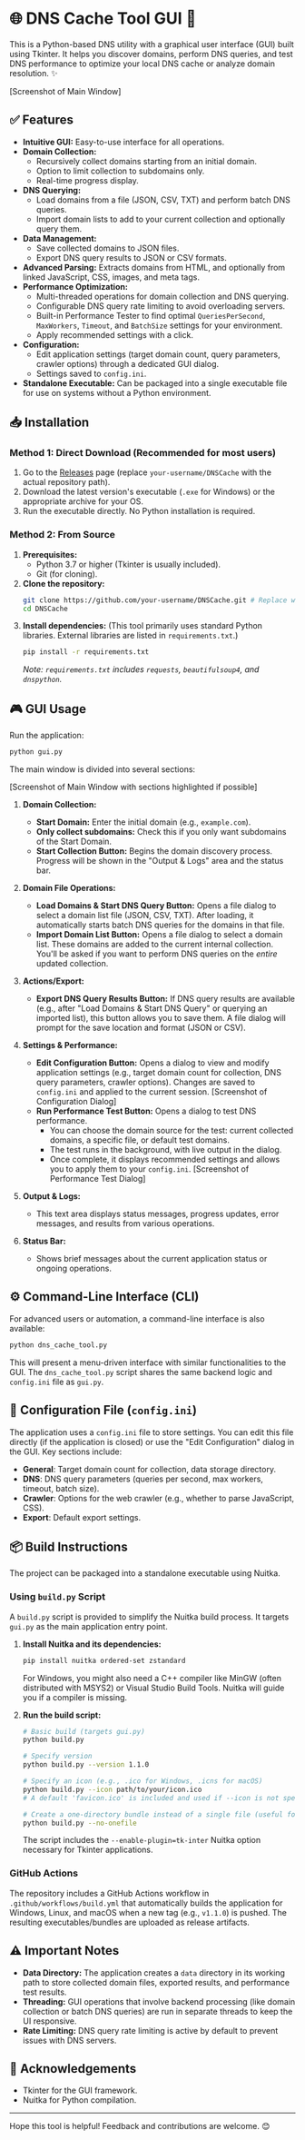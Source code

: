 # 🌐 DNS Cache Tool GUI 🚀

This is a Python-based DNS utility with a graphical user interface (GUI) built using Tkinter. It helps you discover domains, perform DNS queries, and test DNS performance to optimize your local DNS cache or analyze domain resolution. ✨

[Screenshot of Main Window]

## ✅ Features

-   **Intuitive GUI:** Easy-to-use interface for all operations.
-   **Domain Collection:**
    -   Recursively collect domains starting from an initial domain.
    -   Option to limit collection to subdomains only.
    -   Real-time progress display.
-   **DNS Querying:**
    -   Load domains from a file (JSON, CSV, TXT) and perform batch DNS queries.
    -   Import domain lists to add to your current collection and optionally query them.
-   **Data Management:**
    -   Save collected domains to JSON files.
    *   Export DNS query results to JSON or CSV formats.
-   **Advanced Parsing:** Extracts domains from HTML, and optionally from linked JavaScript, CSS, images, and meta tags.
-   **Performance Optimization:**
    -   Multi-threaded operations for domain collection and DNS querying.
    -   Configurable DNS query rate limiting to avoid overloading servers.
    -   Built-in Performance Tester to find optimal `QueriesPerSecond`, `MaxWorkers`, `Timeout`, and `BatchSize` settings for your environment.
    -   Apply recommended settings with a click.
-   **Configuration:**
    *   Edit application settings (target domain count, query parameters, crawler options) through a dedicated GUI dialog.
    *   Settings saved to `config.ini`.
-   **Standalone Executable:** Can be packaged into a single executable file for use on systems without a Python environment.

## 📥 Installation

### Method 1: Direct Download (Recommended for most users)

1.  Go to the [Releases](https://github.com/your-username/DNSCache/releases) page (replace `your-username/DNSCache` with the actual repository path).
2.  Download the latest version's executable (`.exe` for Windows) or the appropriate archive for your OS.
3.  Run the executable directly. No Python installation is required.

### Method 2: From Source

1.  **Prerequisites:**
    *   Python 3.7 or higher (Tkinter is usually included).
    *   Git (for cloning).
2.  **Clone the repository:**
    ```bash
    git clone https://github.com/your-username/DNSCache.git # Replace with actual repo path
    cd DNSCache
    ```
3.  **Install dependencies:**
    (This tool primarily uses standard Python libraries. External libraries are listed in `requirements.txt`.)
    ```bash
    pip install -r requirements.txt
    ```
    *Note: `requirements.txt` includes `requests`, `beautifulsoup4`, and `dnspython`.*

## 🎮 GUI Usage

Run the application:

```bash
python gui.py
```

The main window is divided into several sections:

[Screenshot of Main Window with sections highlighted if possible]

1.  **Domain Collection:**
    *   **Start Domain:** Enter the initial domain (e.g., `example.com`).
    *   **Only collect subdomains:** Check this if you only want subdomains of the Start Domain.
    *   **Start Collection Button:** Begins the domain discovery process. Progress will be shown in the "Output & Logs" area and the status bar.

2.  **Domain File Operations:**
    *   **Load Domains & Start DNS Query Button:** Opens a file dialog to select a domain list file (JSON, CSV, TXT). After loading, it automatically starts batch DNS queries for the domains in that file.
    *   **Import Domain List Button:** Opens a file dialog to select a domain list. These domains are added to the current internal collection. You'll be asked if you want to perform DNS queries on the *entire* updated collection.

3.  **Actions/Export:**
    *   **Export DNS Query Results Button:** If DNS query results are available (e.g., after "Load Domains & Start DNS Query" or querying an imported list), this button allows you to save them. A file dialog will prompt for the save location and format (JSON or CSV).

4.  **Settings & Performance:**
    *   **Edit Configuration Button:** Opens a dialog to view and modify application settings (e.g., target domain count for collection, DNS query parameters, crawler options). Changes are saved to `config.ini` and applied to the current session.
        [Screenshot of Configuration Dialog]
    *   **Run Performance Test Button:** Opens a dialog to test DNS performance.
        *   You can choose the domain source for the test: current collected domains, a specific file, or default test domains.
        *   The test runs in the background, with live output in the dialog.
        *   Once complete, it displays recommended settings and allows you to apply them to your `config.ini`.
        [Screenshot of Performance Test Dialog]

5.  **Output & Logs:**
    *   This text area displays status messages, progress updates, error messages, and results from various operations.

6.  **Status Bar:**
    *   Shows brief messages about the current application status or ongoing operations.

## ⚙️ Command-Line Interface (CLI)

For advanced users or automation, a command-line interface is also available:

```bash
python dns_cache_tool.py
```

This will present a menu-driven interface with similar functionalities to the GUI. The `dns_cache_tool.py` script shares the same backend logic and `config.ini` file as `gui.py`.

## 🔧 Configuration File (`config.ini`)

The application uses a `config.ini` file to store settings. You can edit this file directly (if the application is closed) or use the "Edit Configuration" dialog in the GUI. Key sections include:

-   **General**: Target domain count for collection, data storage directory.
-   **DNS**: DNS query parameters (queries per second, max workers, timeout, batch size).
-   **Crawler**: Options for the web crawler (e.g., whether to parse JavaScript, CSS).
-   **Export**: Default export settings.

## 📦 Build Instructions

The project can be packaged into a standalone executable using Nuitka.

### Using `build.py` Script

A `build.py` script is provided to simplify the Nuitka build process. It targets `gui.py` as the main application entry point.

1.  **Install Nuitka and its dependencies:**
    ```bash
    pip install nuitka ordered-set zstandard
    ```
    For Windows, you might also need a C++ compiler like MinGW (often distributed with MSYS2) or Visual Studio Build Tools. Nuitka will guide you if a compiler is missing.

2.  **Run the build script:**
    ```bash
    # Basic build (targets gui.py)
    python build.py

    # Specify version
    python build.py --version 1.1.0

    # Specify an icon (e.g., .ico for Windows, .icns for macOS)
    python build.py --icon path/to/your/icon.ico 
    # A default 'favicon.ico' is included and used if --icon is not specified.

    # Create a one-directory bundle instead of a single file (useful for debugging)
    python build.py --no-onefile 
    ```
    The script includes the `--enable-plugin=tk-inter` Nuitka option necessary for Tkinter applications.

### GitHub Actions

The repository includes a GitHub Actions workflow in `.github/workflows/build.yml` that automatically builds the application for Windows, Linux, and macOS when a new tag (e.g., `v1.1.0`) is pushed. The resulting executables/bundles are uploaded as release artifacts.

## ⚠️ Important Notes

-   **Data Directory:** The application creates a `data` directory in its working path to store collected domain files, exported results, and performance test results.
-   **Threading:** GUI operations that involve backend processing (like domain collection or batch DNS queries) are run in separate threads to keep the UI responsive.
-   **Rate Limiting:** DNS query rate limiting is active by default to prevent issues with DNS servers.

## 🙏 Acknowledgements

-   Tkinter for the GUI framework.
-   Nuitka for Python compilation.

---

Hope this tool is helpful! Feedback and contributions are welcome. 😊
